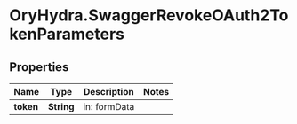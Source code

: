 # OryHydra.SwaggerRevokeOAuth2TokenParameters

## Properties
Name | Type | Description | Notes
------------ | ------------- | ------------- | -------------
**token** | **String** | in: formData | 


